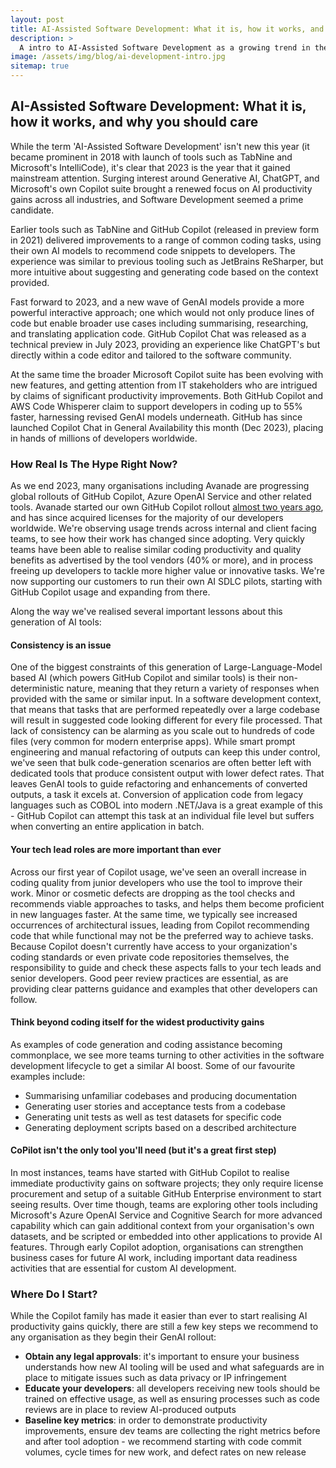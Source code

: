 ```yaml
---
layout: post
title: AI-Assisted Software Development: What it is, how it works, and why you should care
description: >
  A intro to AI-Assisted Software Development as a growing trend in the IT industry, and some early learnings from rolling out across enterprises
image: /assets/img/blog/ai-development-intro.jpg
sitemap: true
---
```


## AI-Assisted Software Development: What it is, how it works, and why you should care

While the term 'AI-Assisted Software Development' isn't new this year (it became prominent in 2018 with launch of tools such as TabNine and Microsoft's IntelliCode), it's clear that 2023 is the year that it gained mainstream attention. Surging interest around Generative AI, ChatGPT, and Microsoft's own Copilot suite brought a renewed focus on AI productivity gains across all industries, and Software Development seemed a prime candidate.

Earlier tools such as TabNine and GitHub Copilot (released in preview form in 2021) delivered improvements to a range of common coding tasks, using their own AI models to recommend code snippets to developers. The experience was similar to previous tooling such as JetBrains ReSharper, but more intuitive about suggesting and generating code based on the context provided.

Fast forward to 2023, and a new wave of GenAI models provide a more powerful interactive approach; one which would not only produce lines of code but enable broader use cases including summarising, researching, and translating application code. GitHub Copilot Chat was released as a technical preview in July 2023, providing an experience like ChatGPT's but directly within a code editor and tailored to the software community. 

At the same time the broader Microsoft Copilot suite has been evolving with new features, and getting attention from IT stakeholders who are intrigued by claims of significant productivity improvements. Both GitHub Copilot and AWS Code Whisperer claim to support developers in coding up to 55% faster, harnessing revised GenAI models underneath. GitHub has since launched Copilot Chat in General Availability this month (Dec 2023), placing in hands of millions of developers worldwide.

### How Real Is The Hype Right Now?

As we end 2023, many organisations including Avanade are progressing global rollouts of GitHub Copilot, Azure OpenAI Service and other related tools. Avanade started our own GitHub Copilot rollout [almost two years ago](https://www.avanade.com/en/blogs/techs-and-specs/software-development/github-copilot), and has since acquired licenses for the majority of our developers worldwide. We're observing usage trends across internal and client facing teams, to see how their work has changed since adopting. Very quickly teams have been able to realise similar coding productivity and quality benefits as advertised by the tool vendors (40% or more), and in process freeing up developers to tackle more higher value or innovative tasks. We're now supporting our customers to run their own AI SDLC pilots, starting with GitHub Copilot usage and expanding from there.

Along the way we've realised several important lessons about this generation of AI tools:

#### Consistency is an issue
One of the biggest constraints of this generation of Large-Language-Model based AI (which powers GitHub Copilot and similar tools) is their non-deterministic nature, meaning that they return a variety of responses when provided with the same or similar input. In a software development context, that means that tasks that are performed repeatedly over a large codebase will result in suggested code looking different for every file processed. That lack of consistency can be alarming as you scale out to hundreds of code files (very common for modern enterprise apps).
While smart prompt engineering and manual refactoring of outputs can keep this under control, we've seen that bulk code-generation scenarios are often better left with dedicated tools that produce consistent output with lower defect rates. That leaves GenAI tools to guide refactoring and enhancements of converted outputs, a task it excels at. Conversion of application code from legacy languages such as COBOL into modern .NET/Java is a great example of this - GitHub Copilot can attempt this task at an individual file level but suffers when converting an entire application in batch.

#### Your tech lead roles are more important than ever
Across our first year of Copilot usage, we've seen an overall increase in coding quality from junior developers who use the tool to improve their work. Minor or cosmetic defects are dropping as the tool checks and recommends viable approaches to tasks, and helps them become proficient in new languages faster. At the same time, we typically see increased occurrences of architectural issues, leading from Copilot recommending code that while functional may not be the preferred way to achieve tasks. Because Copilot doesn't currently have access to your organization's coding standards or even private code repositories themselves, the responsibility to guide and check these aspects falls to your tech leads and senior developers. Good peer review practices are essential, as are providing clear patterns guidance and examples that other developers can follow.

#### Think beyond coding itself for the widest productivity gains
As examples of code generation and coding assistance becoming commonplace, we see more teams turning to other activities in the software development lifecycle to get a similar AI boost. Some of our favourite examples include:
- Summarising unfamiliar codebases and producing documentation
- Generating user stories and acceptance tests from a codebase
- Generating unit tests as well as test datasets for specific code
- Generating deployment scripts based on a described architecture

#### CoPilot isn't the only tool you'll need (but it's a great first step)
In most instances, teams have started with GitHub Copilot to realise immediate productivity gains on software projects; they only require license procurement and setup of a suitable GitHub Enterprise environment to start seeing results. Over time though, teams are exploring other tools including Microsoft's Azure OpenAI Service and Cognitive Search for more advanced capability which can gain additional context from your organisation's own datasets, and be scripted or embedded into other applications to provide AI features. Through early Copilot adoption, organisations can strengthen business cases for future AI work, including important data readiness activities that are essential for custom AI development.

### Where Do I Start?
While the Copilot family has made it easier than ever to start realising AI productivity gains quickly, there are still a few key steps we recommend to any organisation as they begin their GenAI rollout: 
- **Obtain any legal approvals**: it's important to ensure your business understands how new AI tooling will be used and what safeguards are in place to mitigate issues such as data privacy or IP infringement
- **Educate your developers**: all developers receiving new tools should be trained on effective usage, as well as ensuring processes such as code reviews are in place to review AI-produced outputs
- **Baseline key metrics**: in order to demonstrate productivity improvements, ensure dev teams are collecting the right metrics before and after tool adoption - we recommend starting with code commit volumes, cycle times for new work, and defect rates on new release